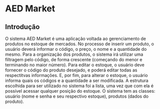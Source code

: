 # AED Market

## Introdução

O sistema AED Market é uma aplicação voltada ao gerenciamento de produtos no estoque de mercados. No processo de inserir um produto, o usuário deverá informar o código, o preço, o nome e a quantidade do mesmo. Para a organização dos produtos, o sistema irá utilizar uma filtragem pelo código, de forma crescente (começando do menor e terminando no maior número). Para editar o estoque, o usuário deve fornecer o código do produto desejado, e poderá editar todas as respectitvas informações. E, por fim, para alterar o estoque, o usuário informa quais os códigos e a quantidade a ser modificada. A estrutura escolhida para ser utilizado no sistema foi a lista, uma vez que com ela é possível acessar qualquer posição do estoque. O sistema tem as classes: usuário (nome e senha e seu respectivo estoque), produtos (dados do produto).

